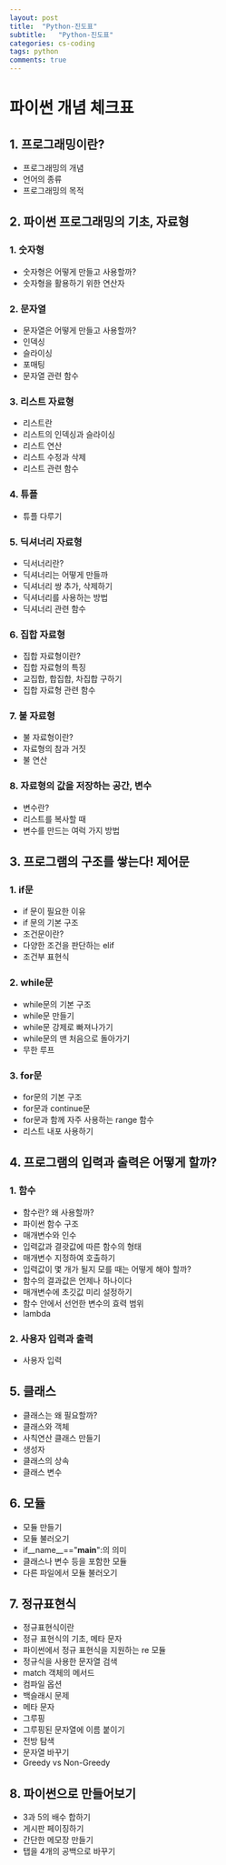 ```yaml
---
layout: post
title:  "Python-진도표"
subtitle:   "Python-진도표"
categories: cs-coding
tags: python
comments: true
---
```

# 파이썬 개념 체크표

## 1. 프로그래밍이란?
- 프로그래밍의 개념
- 언어의 종류
- 프로그래밍의 목적

## 2. 파이썬 프로그래밍의 기초, 자료형

### 1. 숫자형
- 숫자형은 어떻게 만들고 사용할까?
- 숫자형을 활용하기 위한 연산자

### 2. 문자열
- 문자열은 어떻게 만들고 사용할까?
- 인덱싱
- 슬라이싱
- 포매팅
- 문자열 관련 함수

### 3. 리스트 자료형
- 리스트란
- 리스트의 인덱싱과 슬라이싱
- 리스트 연산
- 리스트 수정과 삭제
- 리스트 관련 함수

### 4. 튜플
- 튜플 다루기

### 5. 딕셔너리 자료형
- 딕서너리란?
- 딕셔너리는 어떻게 만들까
- 딕셔너리 쌍 추가, 삭제하기
- 딕셔너리를 사용하는 방법
- 딕셔너리 관련 함수

### 6. 집합 자료형
- 집합 자료형이란?
- 집합 자료형의 특징
- 교집합, 합집합, 차집합 구하기
- 집합 자료형 관련 함수

### 7. 불 자료형
- 불 자료형이란?
- 자료형의 참과 거짓
- 불 연산

### 8. 자료형의 값을 저장하는 공간, 변수
- 변수란?
- 리스트를 복사할 때
- 변수를 만드는 여럭 가지 방법

## 3. 프로그램의 구조를 쌓는다! 제어문
### 1. if문
- if 문이 필요한 이유
- if 문의 기본 구조
- 조건문이란?
- 다양한 조건을 판단하는 elif
- 조건부 표현식

### 2. while문
- while문의 기본 구조
- while문 만들기
- while문 강제로 빠져나가기
- while문의 맨 처음으로 돌아가기
- 무한 루프

### 3. for문
- for문의 기본 구조
- for문과 continue문
- for문과 함께 자주 사용하는 range 함수
- 리스트 내포 사용하기

## 4. 프로그램의 입력과 출력은 어떻게 할까?
### 1. 함수
- 함수란? 왜 사용할까?
- 파이썬 함수 구조
- 매개변수와 인수
- 입력값과 결괏값에 따른 함수의 형태
- 매개변수 지정하여 호출하기
- 입력값이 몇 개가 될지 모를 때는 어떻게 해야 할까?
- 함수의 결과값은 언제나 하나이다
- 매개변수에 초깃값 미리 설정하기
- 함수 안에서 선언한 변수의 효력 범위
- lambda

### 2. 사용자 입력과 출력
- 사용자 입력

## 5. 클래스
- 클래스는 왜 필요할까?
- 클래스와 객체
- 사칙연산 클래스 만들기
- 생성자
- 클래스의 상속
- 클래스 변수

## 6. 모듈
- 모듈 만들기
- 모듈 불러오기
- if__name__=="__main__":의 의미
- 클래스나 변수 등을 포함한 모듈
- 다른 파일에서 모듈 불러오기

## 7. 정규표현식
- 정규표현식이란
- 정규 표현식의 기초, 메타 문자
- 파이썬에서 정규 표현식을 지원하는 re 모듈
- 정규식을 사용한 문자열 검색
- match 객체의 메서드
- 컴파일 옵션
- 백슬래시 문제
- 메타 문자
- 그루핑
- 그루핑된 문자열에 이름 붙이기
- 전방 탐색
- 문자열 바꾸기
- Greedy vs Non-Greedy

## 8. 파이썬으로 만들어보기
- 3과 5의 배수 합하기
- 게시판 페이징하기
- 간단한 메모장 만들기
- 탭을 4개의 공백으로 바꾸기
